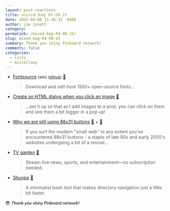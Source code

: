 ```yaml
---
layout: post-reactions
title: 𝕞𝕚𝕩𝕖𝕕 𝕓𝕒𝕘 𝟘𝟜-𝟘𝟠-𝟚𝟝
date: 2025-04-08 11:36:33 -0400
author: joe jenett
category: 
permalink: /mixed-bag-04-08-25/
slug: mixed-bag-04-08-25
summary: Thank you shiny Pinboard network!
comments: false
categories:
  - lists
  - miscellany
---
```

<ul class="links">
	<li><a title="Access a comprehensive library of web typefaces for free." href="https://fontsource.org/">Fontsource</a> <small>(ads) (<a href="https://github.com/fontsource/fontsource">github</a>)</small> <a title="source" href="https://pinboard.in/u:mateja">📌</a><blockquote><p>Download and self-host 1500+ open-source fonts...</p></blockquote></li>
	<li><a title="Cassidy Williams" href="https://cassidoo.co/post/html-dialog-on-image-click/">Create an HTML dialog when you click an image</a> <a title="source" href="https://pinboard.in/u:roger">📌</a><blockquote><p>...set it up so that as I add images to a post, you can click on them and see them a bit bigger in a pop up! </p></blockquote></li>
	<li><a title="ultrasciencelabs" href="https://ultrasciencelabs.com/lab-notes/why-we-are-still-using-88x31-buttons">Why we are still using 88x31 buttons</a> <a title="source" href="https://pinboard.in/u:ramblinggit">📌</a> + <a title="source" href="https://pinboard.in/u:fileformat">📌</a><blockquote><p>If you surf the modern "small web" to any extent you've encountered 88x31 buttons - a staple of late 90s and early 2000's websites undergoing a bit of a revival...</p></blockquote></li>
	<li><a title="Watch Global & Local Live TV Online for Free - tv.garden" href="https://tv.garden/">TV garden</a> <a title="source" href="https://pinboard.in/u:sdellis">📌</a><blockquote><p>Stream live news, sports, and entertainment—no subscription needed.</p></blockquote></li>
	<li><a title="GitHub - egurapha/Shunpo" href="https://github.com/egurapha/Shunpo">Shunpo</a> <a title="source" href="https://pinboard.in/u:tdjones">📌</a><blockquote><p>A minimalist bash tool that makes directory navigation just a little bit faster.</p></blockquote></li>
</ul>
<p>
😎 <span style="font-size:.9em;font-weight:500;font-style:italic;">Thank you shiny Pinboard network!</span>
</p>

<a href="https://brid.gy/publish/mastodon"></a>